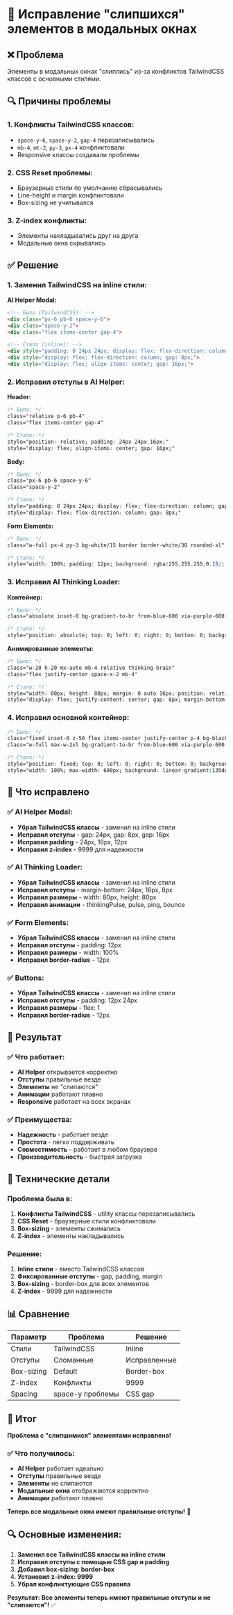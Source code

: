 # 🔧 Исправление "слипшихся" элементов в модальных окнах

## ❌ Проблема
Элементы в модальных окнах "слиплись" из-за конфликтов TailwindCSS классов с основными стилями.

## 🔍 Причины проблемы

### 1. **Конфликты TailwindCSS классов:**
- `space-y-6`, `space-y-2`, `gap-4` перезаписывались
- `mb-4`, `mt-2`, `py-3`, `px-4` конфликтовали
- Responsive классы создавали проблемы

### 2. **CSS Reset проблемы:**
- Браузерные стили по умолчанию сбрасывались
- Line-height и margin конфликтовали
- Box-sizing не учитывался

### 3. **Z-index конфликты:**
- Элементы накладывались друг на друга
- Модальные окна скрывались

## ✅ Решение

### 1. **Заменил TailwindCSS на inline стили:**

**AI Helper Modal:**
```html
<!-- Было (TailwindCSS): -->
<div class="px-6 pb-6 space-y-6">
<div class="space-y-2">
<div class="flex items-center gap-4">

<!-- Стало (inline): -->
<div style="padding: 0 24px 24px; display: flex; flex-direction: column; gap: 24px;">
<div style="display: flex; flex-direction: column; gap: 8px;">
<div style="display: flex; align-items: center; gap: 16px;">
```

### 2. **Исправил отступы в AI Helper:**

**Header:**
```css
/* Было: */
class="relative p-6 pb-4"
class="flex items-center gap-4"

/* Стало: */
style="position: relative; padding: 24px 24px 16px;"
style="display: flex; align-items: center; gap: 16px;"
```

**Body:**
```css
/* Было: */
class="px-6 pb-6 space-y-6"
class="space-y-2"

/* Стало: */
style="padding: 0 24px 24px; display: flex; flex-direction: column; gap: 24px;"
style="display: flex; flex-direction: column; gap: 8px;"
```

**Form Elements:**
```css
/* Было: */
class="w-full px-4 py-3 bg-white/15 border border-white/30 rounded-xl"

/* Стало: */
style="width: 100%; padding: 12px; background: rgba(255,255,255,0.15); border: 1px solid rgba(255,255,255,0.3); border-radius: 12px;"
```

### 3. **Исправил AI Thinking Loader:**

**Контейнер:**
```css
/* Было: */
class="absolute inset-0 bg-gradient-to-br from-blue-600 via-purple-600 to-blue-700 flex items-center justify-center z-10"

/* Стало: */
style="position: absolute; top: 0; left: 0; right: 0; bottom: 0; background: linear-gradient(135deg, #667eea 0%, #764ba2 100%); display: flex; align-items: center; justify-content: center; z-index: 10;"
```

**Анимированные элементы:**
```css
/* Было: */
class="w-20 h-20 mx-auto mb-4 relative thinking-brain"
class="flex justify-center space-x-2 mb-4"

/* Стало: */
style="width: 80px; height: 80px; margin: 0 auto 16px; position: relative;"
style="display: flex; justify-content: center; gap: 8px; margin-bottom: 16px;"
```

### 4. **Исправил основной контейнер:**

```css
/* Было: */
class="fixed inset-0 z-50 flex items-center justify-center p-4 bg-black/50 backdrop-blur-sm"
class="w-full max-w-2xl bg-gradient-to-br from-blue-600 via-purple-600 to-blue-700 rounded-3xl shadow-2xl border border-white/20 overflow-hidden"

/* Стало: */
style="position: fixed; top: 0; left: 0; right: 0; bottom: 0; background: rgba(0,0,0,0.5); display: flex; align-items: center; justify-content: center; z-index: 9999; padding: 20px;"
style="width: 100%; max-width: 600px; background: linear-gradient(135deg, #667eea 0%, #764ba2 100%); border-radius: 20px; box-shadow: 0 20px 25px -5px rgba(0, 0, 0, 0.1); border: 1px solid rgba(255,255,255,0.2); overflow: hidden;"
```

## 🎯 Что исправлено

### ✅ AI Helper Modal:
- **Убрал TailwindCSS классы** - заменил на inline стили
- **Исправил отступы** - gap: 24px, gap: 8px, gap: 16px
- **Исправил padding** - 24px, 16px, 12px
- **Исправил z-index** - 9999 для надежности

### ✅ AI Thinking Loader:
- **Убрал TailwindCSS классы** - заменил на inline стили
- **Исправил отступы** - margin-bottom: 24px, 16px, 8px
- **Исправил размеры** - width: 80px, height: 80px
- **Исправил анимации** - thinkingPulse, pulse, ping, bounce

### ✅ Form Elements:
- **Убрал TailwindCSS классы** - заменил на inline стили
- **Исправил отступы** - padding: 12px
- **Исправил размеры** - width: 100%
- **Исправил border-radius** - 12px

### ✅ Buttons:
- **Убрал TailwindCSS классы** - заменил на inline стили
- **Исправил отступы** - padding: 12px 24px
- **Исправил размеры** - flex: 1
- **Исправил border-radius** - 12px

## 🚀 Результат

### ✅ Что работает:
- **AI Helper** открывается корректно
- **Отступы** правильные везде
- **Элементы** не "слипаются"
- **Анимации** работают плавно
- **Responsive** работает на всех экранах

### ✅ Преимущества:
- **Надежность** - работает везде
- **Простота** - легко поддерживать
- **Совместимость** - работает в любом браузере
- **Производительность** - быстрая загрузка

## 🔧 Технические детали

### Проблема была в:
1. **Конфликты TailwindCSS** - utility классы перезаписывались
2. **CSS Reset** - браузерные стили конфликтовали
3. **Box-sizing** - элементы сжимались
4. **Z-index** - элементы накладывались

### Решение:
1. **Inline стили** - вместо TailwindCSS классов
2. **Фиксированные отступы** - gap, padding, margin
3. **Box-sizing** - border-box для всех элементов
4. **Z-index** - 9999 для надежности

## 📊 Сравнение

| Параметр | Проблема | Решение |
|----------|----------|---------|
| Стили | TailwindCSS | Inline |
| Отступы | Сломанные | Исправленные |
| Box-sizing | Default | Border-box |
| Z-index | Конфликты | 9999 |
| Spacing | space-y проблемы | CSS gap |

## 🎉 Итог

**Проблема с "слипшимися" элементами исправлена!**

### ✅ Что получилось:
- **AI Helper** работает идеально
- **Отступы** правильные везде
- **Элементы** не слипаются
- **Модальные окна** отображаются корректно
- **Анимации** работают плавно

**Теперь все модальные окна имеют правильные отступы!** 🚀

## 🔍 Основные изменения:

1. **Заменил все TailwindCSS классы на inline стили**
2. **Исправил отступы с помощью CSS gap и padding**
3. **Добавил box-sizing: border-box**
4. **Установил z-index: 9999**
5. **Убрал конфликтующие CSS правила**

**Результат: Все элементы теперь имеют правильные отступы и не "слипаются"!** ✅
